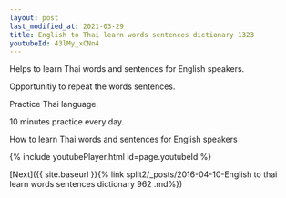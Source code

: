 ```yaml
---
layout: post
last_modified_at: 2021-03-29
title: English to Thai learn words sentences dictionary 1323 
youtubeId: 43lMy_xCNn4
---
```

 
 
Helps to learn Thai words and sentences for English speakers.

Opportunitiy to repeat the words sentences. 

Practice Thai language. 
 
10 minutes practice every day. 
 
How to learn Thai words and sentences for English speakers 
 
{% include youtubePlayer.html id=page.youtubeId %}
 
 
[Next]({{ site.baseurl }}{% link  split2/_posts/2016-04-10-English to thai learn words sentences dictionary 962 .md%})
 
